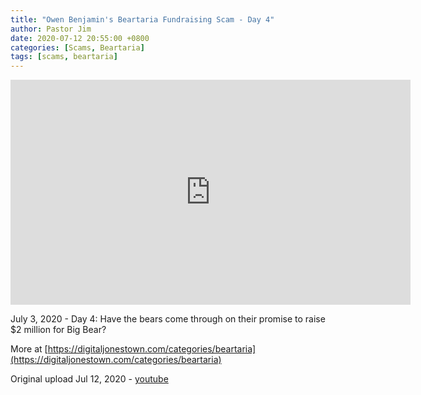 ```yaml
---
title: "Owen Benjamin's Beartaria Fundraising Scam - Day 4"
author: Pastor Jim
date: 2020-07-12 20:55:00 +0800
categories: [Scams, Beartaria]
tags: [scams, beartaria]
---
```


<iframe width="640" height="360" scrolling="no" frameborder="0" style="border: none;" src="https://www.bitchute.com/embed/xP6kYCt9oxjT/"></iframe>

July 3, 2020 - Day 4: Have the bears come through on their promise to raise $2 million for Big Bear?

More at [https://digitaljonestown.com/categories/beartaria](https://digitaljonestown.com/categories/beartaria)

Original upload Jul 12, 2020 - [youtube](https://youtu.be/LRovx0lEB-4)

